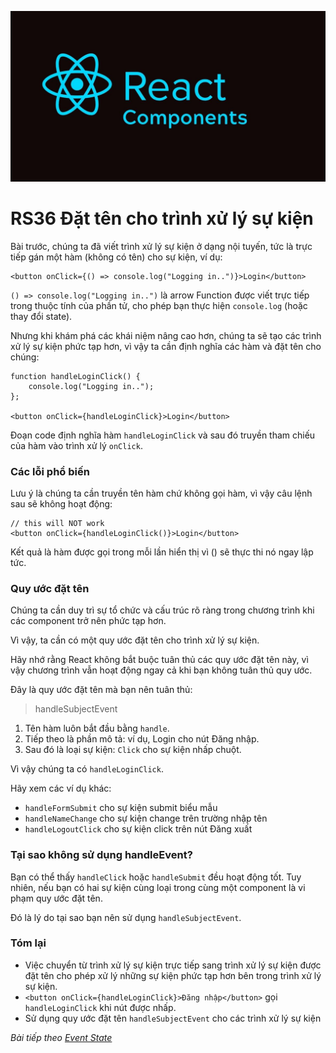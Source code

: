 
![Create-HTML-1](images/components.jpg) 

# RS36 Đặt tên cho trình xử lý sự kiện

Bài trước, chúng ta đã viết trình xử lý sự kiện ở dạng nội tuyến, tức là trực tiếp gán một hàm (không có tên) cho sự kiện, ví dụ:

```
<button onClick={() => console.log("Logging in..")}>Login</button>
```

`() => console.log("Logging in..")` là arrow Function được viết trực tiếp trong thuộc tính của phần tử, cho phép bạn thực hiện `console.log` (hoặc thay đổi state).

Nhưng khi khám phá các khái niệm nâng cao hơn, chúng ta sẽ tạo các trình xử lý sự kiện phức tạp hơn, vì vậy ta cần định nghĩa các hàm và đặt tên cho chúng:

```
function handleLoginClick() {
    console.log("Logging in..");
};

<button onClick={handleLoginClick}>Login</button>
```

Đoạn code định nghĩa hàm `handleLoginClick` và sau đó truyền tham chiếu của hàm vào trình xử lý `onClick`.

### Các lỗi phổ biến

Lưu ý là chúng ta cần truyền tên hàm chứ không gọi hàm, vì vậy câu lệnh sau sẽ không hoạt động:

```
// this will NOT work
<button onClick={handleLoginClick()}>Login</button>
```

Kết quả là hàm được gọi trong mỗi lần hiển thị vì () sẽ thực thi nó ngay lập tức.

### Quy ước đặt tên

Chúng ta cần duy trì sự tổ chức và cấu trúc rõ ràng trong chương trình khi các component trở nên phức tạp hơn.

Vì vậy, ta cần có một quy ước đặt tên cho trình xử lý sự kiện.

Hãy nhớ rằng React không bắt buộc tuân thủ các quy ước đặt tên này, vì vậy chương trình vẫn hoạt động ngay cả khi bạn không tuân thủ quy ước.

Đây là quy ước đặt tên mà bạn nên tuân thủ:

> handleSubjectEvent

1. Tên hàm luôn bắt đầu bằng `handle`.
2. Tiếp theo là phần mô tả: ví dụ, Login cho nút Đăng nhập.
3. Sau đó là loại sự kiện: `Click` cho sự kiện nhấp chuột.

Vì vậy chúng ta có `handleLoginClick`.

Hãy xem các ví dụ khác:

- `handleFormSubmit` cho sự kiện submit biểu mẫu
- `handleNameChange` cho sự kiện change trên trường nhập tên
- `handleLogoutClick` cho sự kiện click trên nút Đăng xuất

### Tại sao không sử dụng handleEvent?

Bạn có thể thấy `handleClick` hoặc `handleSubmit` đều hoạt động tốt. Tuy nhiên, nếu bạn có hai sự kiện cùng loại trong cùng một component là vi phạm quy ước đặt tên.

Đó là lý do tại sao bạn nên sử dụng `handleSubjectEvent`.

### Tóm lại

- Việc chuyển từ trình xử lý sự kiện trực tiếp sang trình xử lý sự kiện được đặt tên cho phép xử lý những sự kiện phức tạp hơn bên trong trình xử lý sự kiện.
- `<button onClick={handleLoginClick}>Đăng nhập</button>` gọi `handleLoginClick` khi nút được nhấp.
- Sử dụng quy ước đặt tên `handleSubjectEvent` cho các trình xử lý sự kiện

*Bài tiếp theo [Event State](/lesson/session/session_37_event_state.md)*